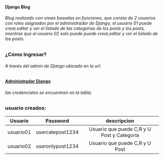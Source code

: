 #### Django Blog

###### Blog realizado con views basadas en funciones, que consta de 2 usuarios con roles asignados por el administrador de Django, el usuario 01 puede crear,editar y ver el listado de las categorias de los posts y los posts, mientras que el usuario 02 solo puede puede crear,editar y ver el listado de los posts.

### ¿Cómo Ingresar?

###### A través del admin de Django ubicado en la url:
**[Administrador Django](https://djangoblogfdo.herokuapp.com/admin/)**
###### las credenciales se encuentran en la tabla.

### usuario creados:

| Usuario    | Password     | descripcion    |
| :---:        |    :----:   |  :---:         |
| usuario01 | usercatepost1234 | Usuario que puede C,R y U Post y Categoría |
| usuario02 | useronlypost1234 | Usuario que puede C,R y U Post |